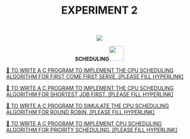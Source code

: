 <h1 align="center">EXPERIMENT 2</h1>
<!-- PROJECT LOGO -->
<br />
<p align="center">
  <a href="https://github.com/DHANOLA/CLASS-NOTIX/tree/root/SEMESTER%203/OPERATING%20SYSTEMS%20LAB/EXPERIMENT%202">
    <img src="https://media.giphy.com/media/9uIjwFgumdKSw8gzpV/giphy.gif" >
  </a>

  

  <p align="center">
  <b> SCHEDULING<img src="https://media.giphy.com/media/l0HlRnAWXxn0MhKLK/giphy.gif" width="40" height="40" /></b>
    <br />
   
  </p>
</p>



 <a href="" style="color: ">🧿 TO WRITE A C PROGRAM TO IMPLEMENT THE CPU SCHEDULING ALGORITHM FOR FIRST COME FIRST SERVE. [PLEASE FILL HYPERLINK]</a><br />
 
<a href="" style="color: ">🧿 TO WRITE A C PROGRAM TO IMPLEMENT THE CPU SCHEDULING ALGORITHM FOR SHORTEST JOB FIRST. [PLEASE FILL HYPERLINK]</a><br />
 
 <a href="" style="color: ">🧿 TO WRITE A C PROGRAM TO SIMULATE THE CPU SCHEDULING ALGORITHM FOR ROUND ROBIN. [PLEASE FILL HYPERLINK]</a><br />
 
  
 <a href="" style="color: ">🧿 TO WRITE A C PROGRAM TO IMPLEMENT CPU SCHEDULING ALGORITHM FOR PRIORITY SCHEDULING. [PLEASE FILL HYPERLINK]</a><br />
 
 
 
 
 
 
 
 
